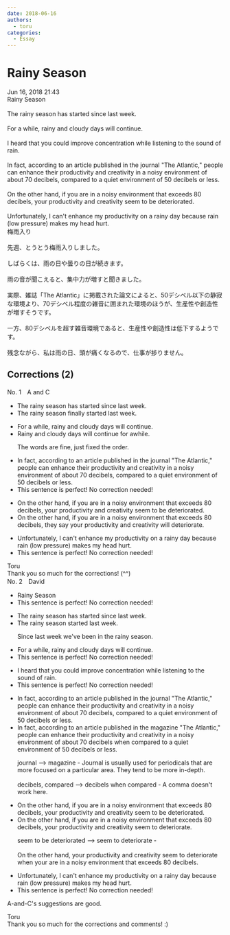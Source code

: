 ```yaml
---
date: 2018-06-16
authors:
  - toru
categories:
  - Essay
---
```


<h1 id="subject_show">Rainy Season</h1>
<div class="date">Jun 16, 2018 21:43</div>
<div id="post"><div id="body_show_ori">
Rainy Season<br/><br/>The rainy season has started since last week.<br/><br/>For a while, rainy and cloudy days will continue.<br/><br/>I heard that you could improve concentration while listening to the sound of rain.<br/><br/>In fact, according to an article published in the journal "The Atlantic," people can enhance their productivity and creativity in a noisy environment of about 70 decibels, compared to a quiet environment of 50 decibels or less.<br/><br/>On the other hand, if you are in a noisy environment that exceeds 80 decibels, your productivity and creativity seem to be deteriorated.<br/><br/>Unfortunately, I can't enhance my productivity on a rainy day because rain (low pressure) makes my head hurt.
</div></div>

<!-- more -->

<div id="post_ja"><div id="body_show_mo">
梅雨入り<br/><br/>先週、とうとう梅雨入りしました。<br/><br/>しばらくは、雨の日や曇りの日が続きます。<br/><br/>雨の音が聞こえると、集中力が増すと聞きました。<br/><br/>実際、雑誌「The Atlantic」に掲載された論文によると、50デシベル以下の静寂な環境より、70デシベル程度の雑音に囲まれた環境のほうが、生産性や創造性が増すそうです。<br/><br/>一方、80デシベルを超す雑音環境であると、生産性や創造性は低下するようです。<br/><br/>残念ながら、私は雨の日、頭が痛くなるので、仕事が捗りません。
</div></div>

## Corrections (2)
<div id="block"><div class="first_name"> No. 1　<span class="just_name">A and C</span></div><div id="block2">
<ul class="correction_field">
<li class="incorrect">The rainy season has started since last week.</li>
<li class="corrected correct">
The rainy season finally started last week.
</li>
</ul>
<ul class="correction_field">
<li class="incorrect">For a while, rainy and cloudy days will continue.</li>
<li class="corrected correct">
Rainy and cloudy days will continue for awhile.
<p class="correction_comment">The words are fine, just fixed the order.</p>
</li>
</ul>
<ul class="correction_field">
<li class="incorrect">In fact, according to an article published in the journal "The Atlantic," people can enhance their productivity and creativity in a noisy environment of about 70 decibels, compared to a quiet environment of 50 decibels or less.</li>
<li class="corrected perfect">This sentence is perfect! No correction needed!</li>
</ul>
<ul class="correction_field">
<li class="incorrect">On the other hand, if you are in a noisy environment that exceeds 80 decibels, your productivity and creativity seem to be deteriorated.</li>
<li class="corrected correct">
On the other hand, if you are in a noisy environment that exceeds 80 decibels, they say your productivity and creativity will deteriorate.
</li>
</ul>
<ul class="correction_field">
<li class="incorrect">Unfortunately, I can't enhance my productivity on a rainy day because rain (low pressure) makes my head hurt.</li>
<li class="corrected perfect">This sentence is perfect! No correction needed!</li>
</ul>
</div><div class="name"><span class="just_name">Toru</span><br>
Thank you so much for the corrections! (^^)
</div>
</div>
<div id="block"><div class="first_name"> No. 2　<span class="just_name">David</span></div><div id="block2">
<ul class="correction_field">
<li class="incorrect">Rainy Season</li>
<li class="corrected perfect">This sentence is perfect! No correction needed!</li>
</ul>
<ul class="correction_field">
<li class="incorrect">The rainy season has started since last week.</li>
<li class="corrected correct">
The rainy season started last week.
<p class="correction_comment">Since last week we've been in the rainy season.</p>
</li>
</ul>
<ul class="correction_field">
<li class="incorrect">For a while, rainy and cloudy days will continue.</li>
<li class="corrected perfect">This sentence is perfect! No correction needed!</li>
</ul>
<ul class="correction_field">
<li class="incorrect">I heard that you could improve concentration while listening to the sound of rain.</li>
<li class="corrected perfect">This sentence is perfect! No correction needed!</li>
</ul>
<ul class="correction_field">
<li class="incorrect">In fact, according to an article published in the journal "The Atlantic," people can enhance their productivity and creativity in a noisy environment of about 70 decibels, compared to a quiet environment of 50 decibels or less.</li>
<li class="corrected correct">
In fact, according to an article published in the magazine "The Atlantic," people can enhance their productivity and creativity in a noisy environment of about 70 decibels when compared to a quiet environment of 50 decibels or less.
<p class="correction_comment">journal --&gt; magazine - Journal is usually used for periodicals that are more focused on a particular area. They tend to be more in-depth.  <br/><br/>decibels, compared --&gt; decibels when compared -  A comma doesn't work here.</p>
</li>
</ul>
<ul class="correction_field">
<li class="incorrect">On the other hand, if you are in a noisy environment that exceeds 80 decibels, your productivity and creativity seem to be deteriorated.</li>
<li class="corrected correct">
On the other hand, if you are in a noisy environment that exceeds 80 decibels, your productivity and creativity seem to deteriorate.
<p class="correction_comment">seem to be deteriorated --&gt; seem to deteriorate - <br/><br/>On the other hand, your productivity and creativity seem to deteriorate when your are in a noisy environment that exceeds 80 decibels.</p>
</li>
</ul>
<ul class="correction_field">
<li class="incorrect">Unfortunately, I can't enhance my productivity on a rainy day because rain (low pressure) makes my head hurt.</li>
<li class="corrected perfect">This sentence is perfect! No correction needed!</li>
</ul>
<p class="comment_small">
 A-and-C's suggestions are good.
</p>

</div><div class="name"><span class="just_name">Toru</span><br>
Thank you so much for the corrections and comments! :)
</div>
</div>
